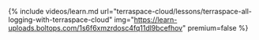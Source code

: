 {% include videos/learn.md
     url="terraspace-cloud/lessons/terraspace-all-logging-with-terraspace-cloud"
     img="https://learn-uploads.boltops.com/1s6f6xmzrdosc4fq11dl9bcefhov"
     premium=false %}
